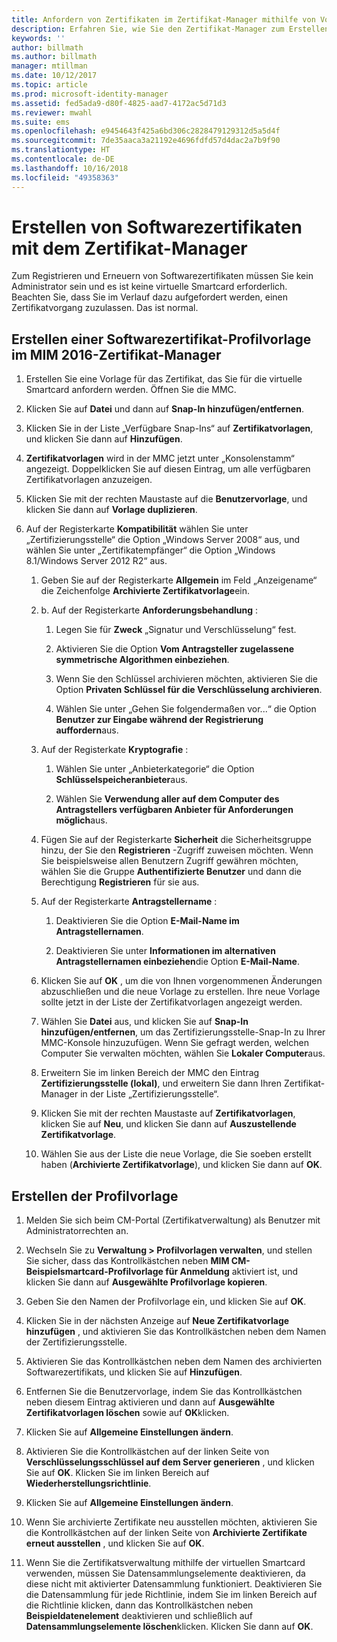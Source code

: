 ```yaml
---
title: Anfordern von Zertifikaten im Zertifikat-Manager mithilfe von Vorlagen | Microsoft-Dokumentation
description: Erfahren Sie, wie Sie den Zertifikat-Manager zum Erstellen und Erneuern von Softwarezertifikaten mit Profilvorlagen verwenden.
keywords: ''
author: billmath
ms.author: billmath
manager: mtillman
ms.date: 10/12/2017
ms.topic: article
ms.prod: microsoft-identity-manager
ms.assetid: fed5ada9-d80f-4825-aad7-4172ac5d71d3
ms.reviewer: mwahl
ms.suite: ems
ms.openlocfilehash: e9454643f425a6bd306c2828479129312d5a5d4f
ms.sourcegitcommit: 7de35aaca3a21192e4696fdfd57d4dac2a7b9f90
ms.translationtype: HT
ms.contentlocale: de-DE
ms.lasthandoff: 10/16/2018
ms.locfileid: "49358363"
---
```

# <a name="create-software-certificates-with-certificate-manager"></a>Erstellen von Softwarezertifikaten mit dem Zertifikat-Manager
Zum Registrieren und Erneuern von Softwarezertifikaten müssen Sie kein Administrator sein und es ist keine virtuelle Smartcard erforderlich. Beachten Sie, dass Sie im Verlauf dazu aufgefordert werden, einen Zertifikatvorgang zuzulassen. Das ist normal.

## <a name="create-a-software-certificate-profile-template-in-mim-2016-certificate-manager"></a>Erstellen einer Softwarezertifikat-Profilvorlage im MIM 2016-Zertifikat-Manager

1.  Erstellen Sie eine Vorlage für das Zertifikat, das Sie für die virtuelle Smartcard anfordern werden. Öffnen Sie die MMC.

2.  Klicken Sie auf **Datei** und dann auf **Snap-In hinzufügen/entfernen**.

3.  Klicken Sie in der Liste „Verfügbare Snap-Ins“ auf **Zertifikatvorlagen**, und klicken Sie dann auf **Hinzufügen**.

4.  **Zertifikatvorlagen** wird in der MMC jetzt unter „Konsolenstamm“ angezeigt. Doppelklicken Sie auf diesen Eintrag, um alle verfügbaren Zertifikatvorlagen anzuzeigen.

5.  Klicken Sie mit der rechten Maustaste auf die **Benutzervorlage**, und klicken Sie dann auf **Vorlage duplizieren**.

6.  Auf der Registerkarte **Kompatibilität** wählen Sie unter „Zertifizierungsstelle“ die Option „Windows Server 2008“ aus, und wählen Sie unter „Zertifikatempfänger“ die Option „Windows 8.1/Windows Server 2012 R2“ aus.

    1.  Geben Sie auf der Registerkarte **Allgemein** im Feld „Anzeigename“ die Zeichenfolge **Archivierte Zertifikatvorlage**ein.

    2.  b.  Auf der Registerkarte **Anforderungsbehandlung** :

        1.  Legen Sie für **Zweck** „Signatur und Verschlüsselung“ fest.

        2.  Aktivieren Sie die Option **Vom Antragsteller zugelassene symmetrische Algorithmen einbeziehen**.

        3.  Wenn Sie den Schlüssel archivieren möchten, aktivieren Sie die Option **Privaten Schlüssel für die Verschlüsselung archivieren**.

        4.  Wählen Sie unter „Gehen Sie folgendermaßen vor...“ die Option **Benutzer zur Eingabe während der Registrierung auffordern**aus.

    3.  Auf der Registerkate **Kryptografie** :

        1.  Wählen Sie unter „Anbieterkategorie“ die Option **Schlüsselspeicheranbieter**aus.

        2.  Wählen Sie **Verwendung aller auf dem Computer des Antragstellers verfügbaren Anbieter für Anforderungen möglich**aus.

    4.  Fügen Sie auf der Registerkarte **Sicherheit** die Sicherheitsgruppe hinzu, der Sie den **Registrieren** -Zugriff zuweisen möchten. Wenn Sie beispielsweise allen Benutzern Zugriff gewähren möchten, wählen Sie die Gruppe **Authentifizierte Benutzer** und dann die Berechtigung **Registrieren** für sie aus.

    5.  Auf der Registerkarte **Antragstellername** :

        1.  Deaktivieren Sie die Option **E-Mail-Name im Antragstellernamen**.

        2.  Deaktivieren Sie unter **Informationen im alternativen Antragstellernamen einbeziehen**die Option **E-Mail-Name**.

    6.  Klicken Sie auf **OK** , um die von Ihnen vorgenommenen Änderungen abzuschließen und die neue Vorlage zu erstellen. Ihre neue Vorlage sollte jetzt in der Liste der Zertifikatvorlagen angezeigt werden.

    7.  Wählen Sie **Datei** aus, und klicken Sie auf **Snap-In hinzufügen/entfernen**, um das Zertifizierungsstelle-Snap-In zu Ihrer MMC-Konsole hinzuzufügen. Wenn Sie gefragt werden, welchen Computer Sie verwalten möchten, wählen Sie **Lokaler Computer**aus.

    8.  Erweitern Sie im linken Bereich der MMC den Eintrag **Zertifizierungsstelle (lokal)**, und erweitern Sie dann Ihren Zertifikat-Manager in der Liste „Zertifizierungsstelle“.

    9. Klicken Sie mit der rechten Maustaste auf **Zertifikatvorlagen**, klicken Sie auf **Neu**, und klicken Sie dann auf **Auszustellende Zertifikatvorlage**.

    10. Wählen Sie aus der Liste die neue Vorlage, die Sie soeben erstellt haben (**Archivierte Zertifikatvorlage**), und klicken Sie dann auf **OK**.

## <a name="create-the-profile-template"></a>Erstellen der Profilvorlage

1.  Melden Sie sich beim CM-Portal (Zertifikatverwaltung) als Benutzer mit Administratorrechten an.

2.  Wechseln Sie zu **Verwaltung &gt; Profilvorlagen verwalten**, und stellen Sie sicher, dass das Kontrollkästchen neben **MIM CM-Beispielsmartcard-Profilvorlage für Anmeldung** aktiviert ist, und klicken Sie dann auf **Ausgewählte Profilvorlage kopieren**.

3.  Geben Sie den Namen der Profilvorlage ein, und klicken Sie auf **OK**.

4.  Klicken Sie in der nächsten Anzeige auf **Neue Zertifikatvorlage hinzufügen** , und aktivieren Sie das Kontrollkästchen neben dem Namen der Zertifizierungsstelle.

5.  Aktivieren Sie das Kontrollkästchen neben dem Namen des archivierten Softwarezertifikats, und klicken Sie auf **Hinzufügen**.

6.  Entfernen Sie die Benutzervorlage, indem Sie das Kontrollkästchen neben diesem Eintrag aktivieren und dann auf **Ausgewählte Zertifikatvorlagen löschen** sowie auf **OK**klicken.

7.  Klicken Sie auf **Allgemeine Einstellungen ändern**.

8.  Aktivieren Sie die Kontrollkästchen auf der linken Seite von **Verschlüsselungsschlüssel auf dem Server generieren** , und klicken Sie auf **OK**. Klicken Sie im linken Bereich auf **Wiederherstellungsrichtlinie**.

9. Klicken Sie auf **Allgemeine Einstellungen ändern**.

10. Wenn Sie archivierte Zertifikate neu ausstellen möchten, aktivieren Sie die Kontrollkästchen auf der linken Seite von **Archivierte Zertifikate erneut ausstellen** , und klicken Sie auf **OK**.

11. Wenn Sie die Zertifikatsverwaltung mithilfe der virtuellen Smartcard verwenden, müssen Sie Datensammlungselemente deaktivieren, da diese nicht mit aktivierter Datensammlung funktioniert. Deaktivieren Sie die Datensammlung für jede Richtlinie, indem Sie im linken Bereich auf die Richtlinie klicken, dann das Kontrollkästchen neben **Beispieldatenelement** deaktivieren und schließlich auf **Datensammlungselemente löschen**klicken. Klicken Sie dann auf **OK**.
